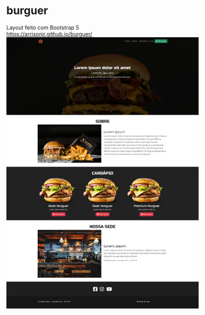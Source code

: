 # burguer

Layout feito com Bootstrap 5
<br>
https://arrisonjr.github.io/burguer/
<br>
![alt text](https://raw.githubusercontent.com/arrisonjr/burguer/main/tela.png)

